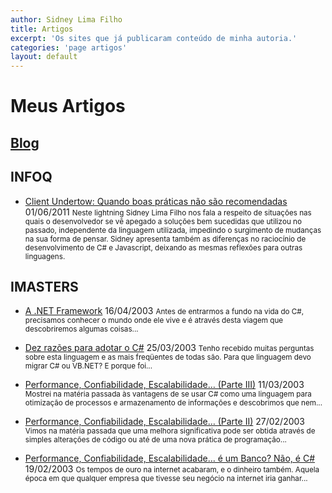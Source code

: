 ```yaml
---
author: Sidney Lima Filho
title: Artigos
excerpt: 'Os sites que já publicaram conteúdo de minha autoria.'
categories: 'page artigos'
layout: default
---
```


# Meus Artigos

## <a href="historico.html">Blog</a>


## INFOQ

+ 	<a href="http://www.infoq.com/br/presentations/dnadlightningsidney" target="_blank">Client Undertow: Quando boas práticas não são recomendadas</a>
	<time>01/06/2011</time>
	<small>
		Neste lightning Sidney Lima Filho nos fala a respeito de situações nas quais o desenvolvedor se vê apegado a soluções bem sucedidas que utilizou no passado, independente da linguagem utilizada, impedindo o surgimento de mudanças na sua forma de pensar. Sidney apresenta também as diferenças no raciocínio de desenvolvimento de C# e Javascript, deixando as mesmas reflexões para outras linguagens.
	</small>


## IMASTERS
	
+	<a href="http://imasters.com.br/artigo/1032/dotnet/anetframework" target="_blank">A .NET Framework</a>
	<time>16/04/2003</time>
	<small>Antes de entrarmos a fundo na vida do C#, precisamos conhecer o mundo onde ele vive e é através desta viagem que descobriremos algumas coisas...</small>
		
+	<a href="http://imasters.com.br/artigo/1003/dotnet/dezrazoesparaadotaroc" target="_blank">Dez razões para adotar o C#</a>
	<time>25/03/2003</time>
	<small>Tenho recebido muitas perguntas sobre esta linguagem e as mais freqüentes de todas são. Para que linguagem devo migrar C# ou VB.NET? E porque foi...</small>
		
+	<a href="http://imasters.com.br/artigo/985/dotnet/performanceconfiabilidadeescalabilidadeparteiii" target="_blank">Performance, Confiabilidade, Escalabilidade… (Parte III)</a>
	<time>11/03/2003</time>
	<small>Mostrei na matéria passada às vantagens de se usar C# como uma linguagem para otimização de processos e armazenamento de informações e descobrimos que nem...</small>

+	<a href="http://imasters.com.br/artigo/972/dotnet/performanceconfiabilidadeescalabilidadeparteii" target="_blank">Performance, Confiabilidade, Escalabilidade… (Parte II)</a>
	<time>27/02/2003</time>
	<small>Vimos na matéria passada que uma melhora significativa pode ser obtida através de simples alterações de código ou até de uma nova prática de programação...</small>

+	<a href="http://imasters.com.br/artigo/963/dotnet/performanceconfiabilidadeescalabilidadeeumbanconaoec" target="_blank">
		Performance, Confiabilidade, Escalabilidade… é um Banco? Não, é C#
	</a>
	<time>19/02/2003</time>
	<small>Os tempos de ouro na internet acabaram, e o dinheiro também. Aquela época em que qualquer empresa que tivesse seu negócio na internet iria ganhar...</small>

